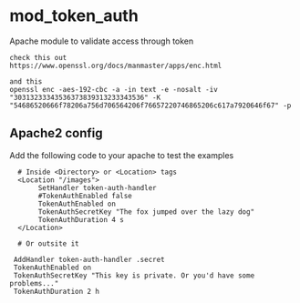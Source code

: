 # mod_token_auth

Apache module to validate access through token

```
check this out
https://www.openssl.org/docs/manmaster/apps/enc.html

and this
openssl enc -aes-192-cbc -a -in text -e -nosalt -iv "30313233343536373839313233343536" -K "54686520666f78206a756d706564206f76657220746865206c617a7920646f67" -p
```

## Apache2 config

Add the following code to your apache to test the examples

```
  # Inside <Directory> or <Location> tags
  <Location "/images">
       SetHandler token-auth-handler
       #TokenAuthEnabled false
       TokenAuthEnabled on
       TokenAuthSecretKey "The fox jumped over the lazy dog"
       TokenAuthDuration 4 s
  </Location>

  # Or outsite it
  
 AddHandler token-auth-handler .secret
 TokenAuthEnabled on
 TokenAuthSecretKey "This key is private. Or you'd have some problems..."
 TokenAuthDuration 2 h

```

